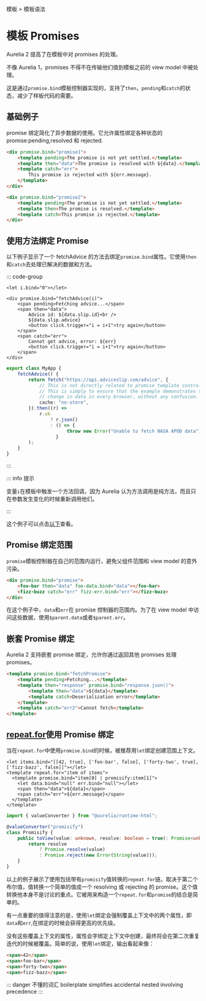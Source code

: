 模板 > 模板语法

# 模板 Promises

Aurelia 2 提高了在模板中对 promises 的处理。

不像 Aurelia 1，promises 不得不在传输他们值到模板之前的 view model 中被处理。

这是通过`promise.bind`模板控制器实现的，支持了`then`，`pending`和`catch`的状态，减少了样板代码的需要。

## 基础例子

promise 绑定简化了异步数据的使用。它允许属性绑定各种状态的 promise:pending,resolved 和 rejected.

```html
<div promise.bind="promise1">
    <template pending>The promise is not yet settled.</template>
    <template then="data">The promise is resolved with ${data}.</template>
    <template catch="err">
        This promise is rejected with ${err.message}.
    </template>
</div>

<div promise.bind="promise2">
    <template pending>The promise is not yet settled.</template>
    <template then>The promise is resolved.</template>
    <template catch>This promise is rejected.</template>
</div>
```

## 使用方法绑定 Promise

以下例子显示了一个 fetchAdvice 的方法去绑定`promise.bind`属性。它使用`then`和`catch`去处理已解决的数据和方法。

::: code-group

```[my-app.html]
<let i.bind="0"></let>

<div promise.bind="fetchAdvice(i)">
    <span pending>Fetching advice...</span>
    <span then="data">
        Advice id: ${data.slip.id}<br />
        ${data.slip.advice}
        <button click.trigger="i = i+1">try again</button>
    </span>
    <span catch="err">
        Cannot get advice, error: ${err}
        <button click.trigger="i = i+1">try again</button>
    </span>
</div>
```

```ts [my-app.ts]
export class MyApp {
    fetchAdvice() {
        return fetch("https://api.adviceslip.com/advice", {
            // This is not directly related to promise template controller.
            // This is simply to ensure that the example demonstrates the
            // change in data in every browser, without any confusion.
            cache: "no-store",
        }).then((r) =>
            r.ok
                ? r.json()
                : () => {
                      throw new Error("Unable to fetch NASA APOD data");
                  }
        );
    }
}
```

:::

::: info 提示

变量`i`在模板中触发一个方法回调，因为 Aurelia 认为方法调用是纯方法，而且只在参数发生变化的时候重新调用他们。

:::

这个例子可以点击[以下](https://stackblitz.com/edit/au2-promise-binding-using-functions?ctl=1&embed=1&file=src/my-app.ts)查看。

<!-- todo -->

## Promise 绑定范围

`promise`模板控制器在自己的范围内运行，避免父组件范围和 view model 的意外污染。

```html
<div promise.bind="promise">
    <foo-bar then="data" foo-data.bind="data"></foo-bar>
    <fizz-buzz catch="err" fizz-err.bind="err"></fizz-buzz>
</div>
```

在这个例子中，`data`和`err`在 promise 控制器的范围内。为了在 view model 中访问这些数据，使用`$parent.data`或者`$parent.err`。

## 嵌套 Promise 绑定

Aurelia 2 支持嵌套 promise 绑定，允许你通过返回其他 promises 处理 promises。

```html
<template promise.bind="fetchPromise">
    <template pending>Fetching...</template>
    <template then="response" promise.bind="response.json()">
        <template then="data">${data}</template>
        <template catch>Deserialization error</template>
    </template>
    <template catch="err2">Cannot fetch</template>
</template>
```

## [repeat.for](https://github.com/aurelia/aurelia/blob/master/docs/user-docs/templates/template-syntax/repeats-and-list-rendering.md)使用 Promise 绑定

当在`repeat.for`中使用`promise.bind`的时候，被推荐用`let`绑定创建范围上下文。

```
<let items.bind="[[42, true], ['foo-bar', false], ['forty-two', true], ['fizz-bazz', false]]"></let>
<template repeat.for="item of items">
  <template promise.bind="item[0] | promisify:item[1]">
    <let data.bind="null" err.bind="null"></let>
    <span then="data">${data}</span>
    <span catch="err">${err.message}</span>
  </template>
</template>
```

```ts
import { valueConverter } from "@aurelia/runtime-html";

@valueConverter("promisify")
class Promisify {
    public toView(value: unknown, resolve: boolean = true): Promise<unknown> {
        return resolve
            ? Promise.resolve(value)
            : Promise.reject(new Error(String(value)));
    }
}
```

以上的例子展示了使用包括带有`promisify`值转换的`repeat.for`链。取决于第二个布尔值，值转换一个简单的值成一个 resolving 或 rejecting 的 promise。这个值转换他本身不是讨论的重点。它被用来构造一个`repeat.for`和`promise`的结合是简单的。

有一点重要的值得注意的是，使用`let`绑定会强制覆盖上下文中的两个属性，即`data`和`err`,在绑定的时候会获得更高的优先级。

没有这些覆盖上下文的属性，属性会字绑定上下文中创建，最终将会在第二次重复迭代的时候被覆盖。简单的说，使用`let`绑定，输出看起来像：

```html
<span>42</span>
<span>foo-bar</span>
<span>forty-two</span>
<span>fizz-bazz</span>
```

::: danger 不懂的词汇
boilerplate
simplifies
accidental
nested
involving
precedence
:::
